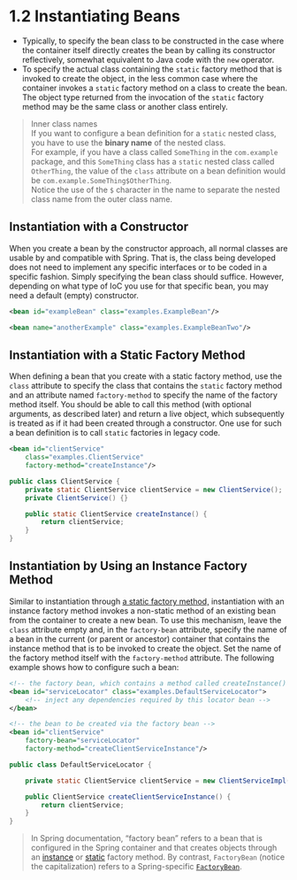 # 1.2 Instantiating Beans

* Typically, to specify the bean class to be constructed in the case where the container itself directly creates the bean by calling its constructor reflectively, somewhat equivalent to Java code with the `new` operator.
* To specify the actual class containing the `static` factory method that is invoked to create the object, in the less common case where the container invokes a `static` factory method on a class to create the bean. The object type returned from the invocation of the `static` factory method may be the same class or another class entirely.

> Inner class names \
If you want to configure a bean definition for a `static` nested class, you have to use the **binary name** of the nested class. \
For example, if you have a class called `SomeThing` in the `com.example` package, and this `SomeThing` class has a `static` nested class called `OtherThing`, the value of the `class` attribute on a bean definition would be `com.example.SomeThing$OtherThing`. \
Notice the use of the `$` character in the name to separate the nested class name from the outer class name.

## Instantiation with a Constructor

When you create a bean by the constructor approach, all normal classes are usable by and compatible with Spring. That is, the class being developed does not need to implement any specific interfaces or to be coded in a specific fashion. Simply specifying the bean class should suffice. However, depending on what type of IoC you use for that specific bean, you may need a default \(empty\) constructor.

```xml
<bean id="exampleBean" class="examples.ExampleBean"/>

<bean name="anotherExample" class="examples.ExampleBeanTwo"/>
```

## Instantiation with a Static Factory Method

When defining a bean that you create with a static factory method, use the `class` attribute to specify the class that contains the `static` factory method and an attribute named `factory-method` to specify the name of the factory method itself. You should be able to call this method \(with optional arguments, as described later\) and return a live object, which subsequently is treated as if it had been created through a constructor. One use for such a bean definition is to call `static` factories in legacy code.

```xml
<bean id="clientService"
    class="examples.ClientService"
    factory-method="createInstance"/>
```

```java
public class ClientService {
    private static ClientService clientService = new ClientService();
    private ClientService() {}

    public static ClientService createInstance() {
        return clientService;
    }
}
```

## Instantiation by Using an Instance Factory Method

Similar to instantiation through [a static factory method,](1.2-instantiating-beans.md#instantiation-with-a-static-factory-method) instantiation with an instance factory method invokes a non-static method of an existing bean from the container to create a new bean. To use this mechanism, leave the `class` attribute empty and, in the `factory-bean` attribute, specify the name of a bean in the current \(or parent or ancestor\) container that contains the instance method that is to be invoked to create the object. Set the name of the factory method itself with the `factory-method` attribute. The following example shows how to configure such a bean:

```xml
<!-- the factory bean, which contains a method called createInstance() -->
<bean id="serviceLocator" class="examples.DefaultServiceLocator">
    <!-- inject any dependencies required by this locator bean -->
</bean>

<!-- the bean to be created via the factory bean -->
<bean id="clientService"
    factory-bean="serviceLocator"
    factory-method="createClientServiceInstance"/>
```

```java
public class DefaultServiceLocator {

    private static ClientService clientService = new ClientServiceImpl();

    public ClientService createClientServiceInstance() {
        return clientService;
    }
}
```

> In Spring documentation, “factory bean” refers to a bean that is configured in the Spring container and that creates objects through an [instance](1.2-instantiating-beans.md#instantiation-by-using-an-instance-factory-method) or [static](1.2-instantiating-beans.md#instantiation-with-a-static-factory-method) factory method. By contrast, `FactoryBean` \(notice the capitalization\) refers to a Spring-specific [`FactoryBean`](https://docs.spring.io/spring-framework/docs/current/spring-framework-reference/core.html#beans-factory-extension-factorybean).
